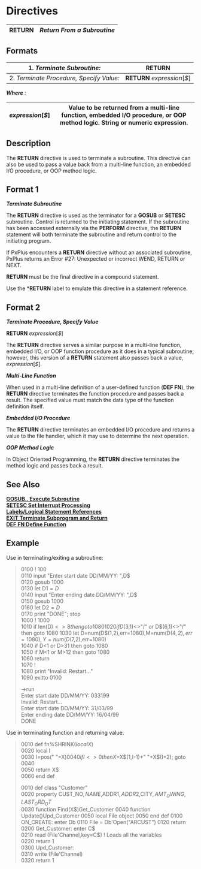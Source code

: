 # Directives 

**RETURN** |  **_Return From a Subroutine_**  
---|---  
  
##  Formats

1\. _Terminate Subroutine:_ |  **RETURN**  
---|---  
2\. _Terminate Procedure, Specify Value:_ |  **RETURN** _expression_[_$_]  
  
**_Where_** _:_

_expression_[_$_] |  Value to be returned from a multi-line function, embedded I/O procedure, or OOP method logic. String or numeric expression.  
---|---  
  
##  Description

The **RETURN** directive is used to terminate a subroutine. This directive can also be used to pass a value back from a multi-line function, an embedded I/O procedure, or OOP method logic.

##  Format 1

**_Terminate Subroutine_**

The **RETURN** directive is used as the terminator for a **GOSUB** or **SETESC** subroutine. Control is returned to the initiating statement. If the subroutine has been accessed externally via the **PERFORM** directive, the **RETURN** statement will both terminate the subroutine and return control to the initiating program.

If PxPlus encounters a **RETURN** directive without an associated subroutine, PxPlus returns an Error #27: Unexpected or incorrect WEND, RETURN or NEXT.

**RETURN** must be the final directive in a compound statement.

Use the ***RETURN** label to emulate this directive in a statement reference.

##  Format 2

**_Terminate Procedure, Specify Value_**

**RETURN**  _expression_[_$_]

The **RETURN** directive serves a similar purpose in a multi-line function, embedded I/O, or OOP function procedure as it does in a typical subroutine; however, this version of a **RETURN** statement also passes back a value, _expression_[_$_].

**_Multi-Line Function_**

When used in a multi-line definition of a user-defined function (**DEF FN**), the **RETURN** directive terminates the function procedure and passes back a result. The specified value must match the data type of the function definition itself.

**_Embedded I/O Procedure_**

The **RETURN** directive terminates an embedded I/O procedure and returns a value to the file handler, which it may use to determine the next operation.

**_OOP Method Logic_**

In Object Oriented Programming, the **RETURN** directive terminates the method logic and passes back a result.

##  See Also

[**GOSUB.. Execute Subroutine**](gosub.md)  
[**SETESC Set Interrupt Processing**](setesc.md)  
[**Labels/Logical Statement References**](../appendix/labels~logical_statement_references.md)  
**[EXIT Terminate Subprogram and Return](exit.md)**  
**[DEF FN Define Function](def_fn.md)**

##  Example

Use in terminating/exiting a subroutine:

> 0100 ! 100  
>  0110 input "Enter start date DD/MM/YY: ",D$  
>  0120 gosub 1000  
>  0130 let D1$=D$  
>  0140 input "Enter ending date DD/MM/YY: ",D$  
>  0150 gosub 1000  
>  0160 let D2$=D$  
>  0170 print "DONE"; stop  
>  1000 ! 1000  
>  1010 if len(D$)<>8 then goto 1080  
>  1020 if D$(3,1)<>"/" or D$(6,1)<>"/" then goto 1080  
>  1030 let D=num(D$(1,2),err=1080),M=num(D$(4,2),err=1080),Y=num(D$(7,2),err=1080)  
>  1040 if D<1 or D>31 then goto 1080  
>  1050 if M<1 or M>12 then goto 1080  
>  1060 return  
>  1070 !  
>  1080 print "Invalid: Restart..."  
>  1090 exitto 0100  
>   
>  ->run  
>  Enter start date DD/MM/YY: 033199  
>  Invalid: Restart...  
>  Enter start date DD/MM/YY: 31/03/99  
>  Enter ending date DD/MM/YY: 16/04/99  
>  DONE

Use in terminating function and returning value:

> 0010 def fn%SHRINK$(local X$)  
>  0020 local I  
>  0030 I=pos(" "=X$)  
>  0040 if I <> 0 then X$=X$(1,I-1)+" "+X$(I+2); goto 0040  
>  0050 return X$  
>  0060 end def
> 
> 0010 def class "Customer"  
>  0020 property CUST_NO$,NAME$,ADDR1$,ADDR2$,CITY$,AMT_OWING,LAST_ORD_DT$  
>  0030 function Find(X$)Get_Customer  
>  0040 function Update()Upd_Customer  
>  0050 local File object  
>  0050 end def  
>  0100 ON_CREATE: enter Db  
>  0110 File = Db'Open("ARCUST")  
>  0120 return  
>  0200 Get_Customer: enter C$  
>  0210 read (File'Channel,key=C$) ! Loads all the variables  
>  0220 return 1  
>  0300 Upd_Customer:  
>  0310 write (File'Channel)  
>  0320 return 1
